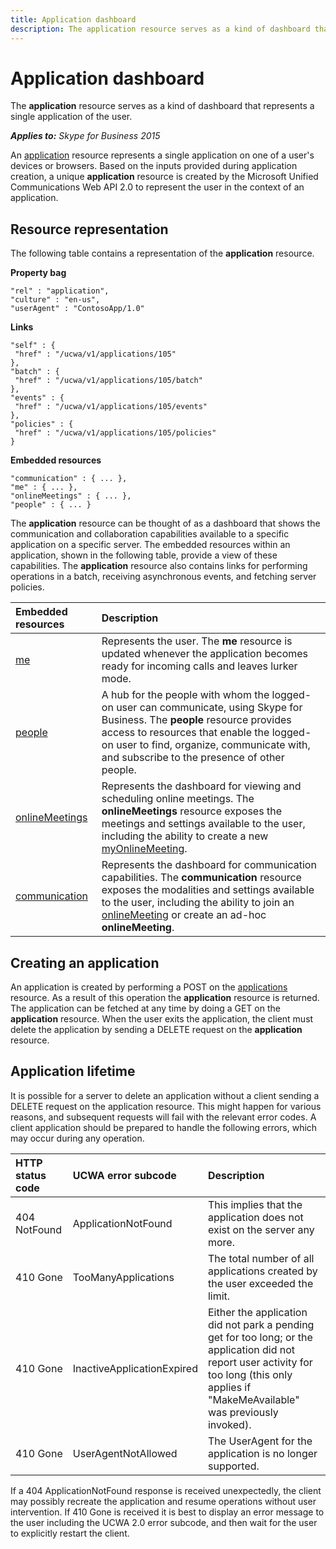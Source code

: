 ```yaml
---
title: Application dashboard
description: The application resource serves as a kind of dashboard that represents a single application of the user.
---
```


# Application dashboard
The **application** resource serves as a kind of dashboard that represents a single application of the user.


 _**Applies to:** Skype for Business 2015_


An [application](application_ref.md) resource represents a single application on one of a user's devices or browsers. Based on the inputs provided during application creation, a unique **application** resource is created by the Microsoft Unified Communications Web API 2.0 to represent the user in the context of an application.

## Resource representation
<a name="sectionSection0"> </a>

The following table contains a representation of the **application** resource.

**Property bag**

```
"rel" : "application",
"culture" : "en-us",
"userAgent" : "ContosoApp/1.0"
```

**Links**

```
"self" : { 
 "href" : "/ucwa/v1/applications/105" 
},
"batch" : {
 "href" : "/ucwa/v1/applications/105/batch"
},
"events" : {
 "href" : "/ucwa/v1/applications/105/events"
},
"policies" : {
 "href" : "/ucwa/v1/applications/105/policies"
}
```

**Embedded resources**

```
"communication" : { ... },
"me" : { ... },
"onlineMeetings" : { ... },
"people" : { ... }

```

The **application** resource can be thought of as a dashboard that shows the communication and collaboration capabilities available to a specific application on a specific server. The embedded resources within an application, shown in the following table, provide a view of these capabilities. The **application** resource also contains links for performing operations in a batch, receiving asynchronous events, and fetching server policies.


|**Embedded resources**|**Description**|
|:-----|:-----|
| [me](me_ref.md)|Represents the user. The **me** resource is updated whenever the application becomes ready for incoming calls and leaves lurker mode.|
| [people](people_ref.md)|A hub for the people with whom the logged-on user can communicate, using Skype for Business. The **people** resource provides access to resources that enable the logged-on user to find, organize, communicate with, and subscribe to the presence of other people.|
| [onlineMeetings](onlineMeetings_ref.md)|Represents the dashboard for viewing and scheduling online meetings. The **onlineMeetings** resource exposes the meetings and settings available to the user, including the ability to create a new [myOnlineMeeting](myOnlineMeeting_ref.md).|
| [communication](communication_ref.md)|Represents the dashboard for communication capabilities. The **communication** resource exposes the modalities and settings available to the user, including the ability to join an [onlineMeeting](onlineMeeting_ref.md) or create an ad-hoc **onlineMeeting**.|

## Creating an application
<a name="sectionSection1"> </a>

An application is created by performing a POST on the [applications](applications_ref.md) resource. As a result of this operation the **application** resource is returned. The application can be fetched at any time by doing a GET on the **application** resource. When the user exits the application, the client must delete the application by sending a DELETE request on the **application** resource.


## Application lifetime
<a name="sectionSection2"> </a>

It is possible for a server to delete an application without a client sending a DELETE request on the application resource. This might happen for various reasons, and subsequent requests will fail with the relevant error codes. A client application should be prepared to handle the following errors, which may occur during any operation.

|**HTTP status code**|**UCWA error subcode**|**Description**|
|:-----|:-----|:-----|
|404 NotFound|ApplicationNotFound|This implies that the application does not exist on the server any more.|
|410 Gone|TooManyApplications|The total number of all applications created by the user exceeded the limit.|
|410 Gone|InactiveApplicationExpired|Either the application did not park a pending get for too long; or the application did not report user activity for too long (this only applies if "MakeMeAvailable" was previously invoked).|
|410 Gone|UserAgentNotAllowed|The UserAgent for the application is no longer supported.|
If a 404 ApplicationNotFound response is received unexpectedly, the client may possibly recreate the application and resume operations without user intervention. If 410 Gone is received it is best to display an error message to the user including the UCWA 2.0 error subcode, and then wait for the user to explicitly restart the client.
